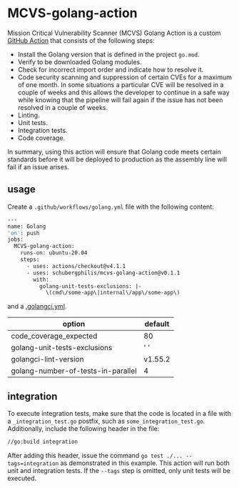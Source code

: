 # MCVS-golang-action

Mission Critical Vulnerability Scanner (MCVS) Golang Action is a custom
[GitHub Action](https://github.com/features/actions) that consists of the
following steps:

- Install the Golang version that is defined in the project `go.mod`.
- Verify to be downloaded Golang modules.
- Check for incorrect import order and indicate how to resolve it.
- Code security scanning and suppression of certain CVEs for a maximum of one
  month. In some situations a particular CVE will be resolved in a couple of
  weeks and this allows the developer to continue in a safe way while knowing
  that the pipeline will fail again if the issue has not been resolved in a
  couple of weeks.
- Linting.
- Unit tests.
- Integration tests.
- Code coverage.

In summary, using this action will ensure that Golang code meets certain
standards before it will be deployed to production as the assembly line will
fail if an issue arises.

## usage

Create a `.github/workflows/golang.yml` file with the following content:

```bash
---
name: Golang
'on': push
jobs:
  MCVS-golang-action:
    runs-on: ubuntu-20.04
    steps:
      - uses: actions/checkout@v4.1.1
      - uses: schubergphilis/mcvs-golang-action@v0.1.1
        with:
          golang-unit-tests-exclusions: |-
            \(cmd\/some-app\|internal\/app\/some-app\)
```

and a [.golangci.yml](https://golangci-lint.run/usage/configuration/).

| option                             | default |
| ---------------------------------- | ------- |
| code_coverage_expected             | 80      |
| golang-unit-tests-exclusions       | ' '     |
| golangci-lint-version              | v1.55.2 |
| golang-number-of-tests-in-parallel | 4       |

## integration

To execute integration tests, make sure that the code is located in a file with
a `_integration_test.go` postfix, such as `some_integration_test.go`.
Additionally, include the following header in the file:

```bash
//go:build integration
```

After adding this header, issue the command `go test ./... --tags=integration`
as demonstrated in this example. This action will run both unit and integration
tests. If the `--tags` step is omitted, only unit tests will be executed.

